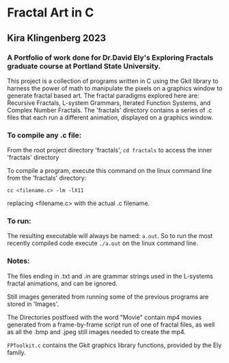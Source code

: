# Fractal Art in C

## Kira Klingenberg 2023

### A Portfolio of work done for Dr.David Ely's Exploring Fractals graduate course at Portland State University.

This project is a collection of programs written in C using the Gkit library to harness the power of math to manipulate the pixels on a graphics window to generate fractal based art.
The fractal paradigms explored here are: Recursive Fractals, L-system Grammars, Iterated Function Systems, and Complex Number Fractals.
The 'fractals' directory contains a series of .c files that each run a different animation, displayed on a graphics window.

### To compile any .c file:

From the root project directory 'fractals', ```cd fractals``` to access the inner 'fractals' directory

To compile a program, execute this command on the linux command line from the 'fractals' directory: 

```cc <filename.c> -lm -lX11```

replacing <filename.c> with the actual .c filename.

### To run:

The resulting executable will always be named: ```a.out```. So to run the most recently compiled code execute ```./a.out``` on the linux command line.

### Notes:

The files ending in .txt and .in are grammar strings used in the L-systems fractal animations, and can be ignored.

Still images generated from running some of the previous programs are stored in 'Images'.

The Directories postfixed with the word "Movie" contain mp4 movies generated from a frame-by-frame script run of one of fractal files, as well as all the .bmp and .jpeg still images needed to create the mp4.

```FPToolkit.c``` contains the Gkit graphics library functions, provided by the Ely family. 